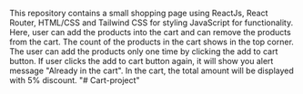 This repository contains a small shopping page using ReactJs, React Router, HTML/CSS and Tailwind CSS for styling JavaScript for functionality.
Here, user can add the products into the cart and can remove the products from the cart.
The count of the products in the cart shows in the top corner.
The user can add the products only one time by clicking the add to cart button. If user clicks the add to cart button again, it will show you alert message "Already in the cart".
In the cart, the total amount will be displayed with 5% discount.
"# Cart-project" 
